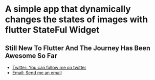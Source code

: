 # A simple app that dynamically changes the states of images with flutter StateFul Widget



## Still New To Flutter And The Journey Has Been Awesome So Far

- [Twitter: You can follow me on twitter](https://twitter.com/kingthrive5)
- [Email: Send me an email](https://zaidanali028@gmail.com)
